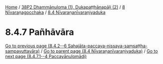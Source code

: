 
[Home](/) / [38P2 Dhammānuloma (1), Dukapaṭṭhānapāḷi (2)](../../../38P2.md) / [8 Nīvaraṇagocchaka](../../8.md) / [8.4 Nīvaraṇanīvaraṇiyaduka](../8.4.md)

# 8.4.7 Pañhāvāra


[Go to previous page (8.4.2--6 Sahajāta-paccaya-nissaya-saṃsaṭṭha-sampayuttavāra)](8.4.2--6.md) / [Go to parent page (8.4 Nīvaraṇanīvaraṇiyaduka)](../8.4.md) / [Go to next page (8.4.7.1--4 Paccayānulomādi)](8.4.7/8.4.7.1--4.md)


